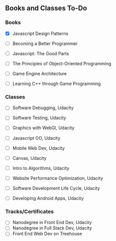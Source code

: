 ## Books and Classes To-Do

### Books
- [x] Javascript Design Patterns
- [ ] Becoming a Better Programmer
- [ ] Javascript: The Good Parts
- [ ] The Principles of Object-Oriented Programming
- [ ] Game Engine Architecture
- [ ] Learning C++ through Game Programming

 
 ### Classes
- [ ] Software Debugging, Udacity
- [ ] Software Testing, Udacity
- [ ] Graphics with WebGl, Udacity
- [ ] Javascript OO, Udacity
- [ ] Mobile Web Dev, Udacity
- [ ] Canvas, Udacity
- [ ] Intro to Algorithms, Udacity
- [ ] Website Performance Optimization, Udacity
- [ ] Software Development Life Cycle, Udacity
- [ ] Developing Android Apps, Udacity


### Tracks/Certificates
- [ ] Nanodegree in Front End Dev, Udacity
- [ ] Nanodegree in Full Stack Dev, Udacity
- [ ] Front End Web Dev on Treehouse
